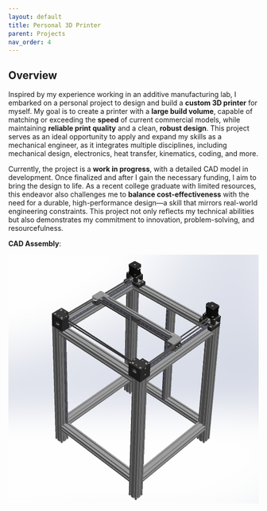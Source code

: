 ```yaml
---
layout: default
title: Personal 3D Printer
parent: Projects
nav_order: 4
---
```


## Overview 
Inspired by my experience working in an additive manufacturing lab, I embarked on a personal project to design and build a **custom 3D printer** for myself. My goal is to create a printer with a **large build volume**, capable of matching or exceeding the **speed** of current commercial models, while maintaining **reliable print quality** and a clean, **robust design**. This project serves as an ideal opportunity to apply and expand my skills as a mechanical engineer, as it integrates multiple disciplines, including mechanical design, electronics, heat transfer, kinematics, coding, and more.

Currently, the project is a **work in progress**, with a detailed CAD model in development. Once finalized and after I gain the necessary funding, I aim to bring the design to life. As a recent college graduate with limited resources, this endeavor also challenges me to **balance cost-effectiveness** with the need for a durable, high-performance design—a skill that mirrors real-world engineering constraints. This project not only reflects my technical abilities but also demonstrates my commitment to innovation, problem-solving, and resourcefulness.

**CAD Assembly**:

<div style="display: flex; justify-content: center; gap: 20px;">
  <img src="assets/XYlopeZ.png" alt="XYlopeZ" style="height: 500px; width: auto;">
</div>
